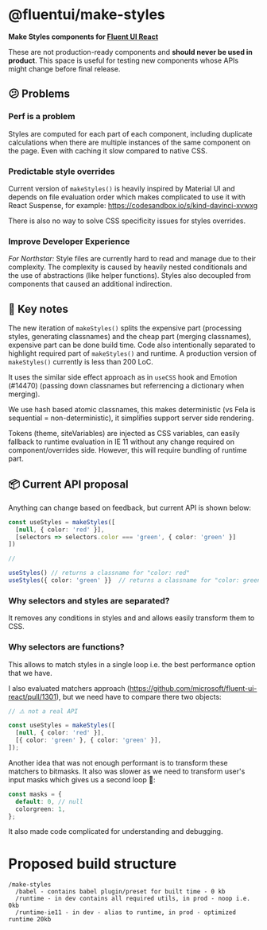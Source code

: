 # @fluentui/make-styles

**Make Styles components for [Fluent UI React](https://developer.microsoft.com/en-us/fluentui)**

These are not production-ready components and **should never be used in product**. This space is useful for testing new components whose APIs might change before final release.

## 😕 Problems

### Perf is a problem

Styles are computed for each part of each component, including duplicate calculations when there are multiple instances of the same component on the page. Even with caching it slow compared to native CSS.

### Predictable style overrides

Current version of `makeStyles()` is heavily inspired by Material UI and depends on file evaluation order which makes complicated to use it with React Suspense, for example: https://codesandbox.io/s/kind-davinci-xvwxg

There is also no way to solve CSS specificity issues for styles overrides.

### Improve Developer Experience

_For Northstar:_ Style files are currently hard to read and manage due to their complexity. The complexity is caused by heavily nested conditionals and the use of abstractions (like helper functions). Styles also decoupled from components that caused an additional indirection.

## 📜 Key notes

The new iteration of `makeStyles()` splits the expensive part (processing styles, generating classnames) and the cheap part (merging classnames), expensive part can be done build time. Code also intentionally separated to highlight required part of `makeStyles()` and runtime. A production version of `makeStyles()` currently is less than 200 LoC.

It uses the similar side effect approach as in `useCSS` hook and Emotion (#14470) (passing down classnames but referrencing a dictionary when merging).

We use hash based atomic classnames, this makes deterministic (vs Fela is sequential = non-deterministic), it simplifies support server side rendering.

Tokens (theme, siteVariables) are injected as CSS variables, can easily fallback to runtime evaluation in IE 11 without any change required on component/overrides side. However, this will require bundling of runtime part.

## 📦 Current API proposal

Anything can change based on feedback, but current API is shown below:

```ts
const useStyles = makeStyles([
  [null, { color: 'red' }],
  [selectors => selectors.color === 'green', { color: 'green' }]
])

//

useStyles() // returns a classname for "color: red"
useStyles({ color: 'green' }}  // returns a classname for "color: green"
```

### Why selectors and styles are separated?

It removes any conditions in styles and and allows easily transform them to CSS.

### Why selectors are functions?

This allows to match styles in a single loop i.e. the best performance option that we have.

I also evaluated matchers approach (https://github.com/microsoft/fluent-ui-react/pull/1301), but we need have to compare there two objects:

```ts
// ⚠️ not a real API

const useStyles = makeStyles([
  [null, { color: 'red' }],
  [{ color: 'green' }, { color: 'green' }],
]);
```

Another idea that was not enough performant is to transform these matchers to bitmasks. It also was slower as we need to transform user's input masks which gives us a second loop 🐌:

```ts
const masks = {
  default: 0, // null
  colorgreen: 1,
};
```

It also made code complicated for understanding and debugging.

# Proposed build structure

```
/make-styles
  /babel - contains babel plugin/preset for built time - 0 kb
  /runtime - in dev contains all required utils, in prod - noop i.e. 0kb
  /runtime-ie11 - in dev - alias to runtime, in prod - optimized runtime 20kb
```
